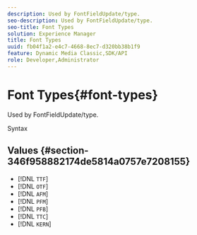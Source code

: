 ```yaml
---
description: Used by FontFieldUpdate/type.
seo-description: Used by FontFieldUpdate/type.
seo-title: Font Types
solution: Experience Manager
title: Font Types
uuid: fb04f1a2-e4c7-4668-8ec7-d320bb38b1f9
feature: Dynamic Media Classic,SDK/API
role: Developer,Administrator
---
```


# Font Types{#font-types}

Used by FontFieldUpdate/type.

 Syntax 

## Values {#section-346f958882174de5814a0757e7208155}

* [!DNL `TTF`] 
* [!DNL `OTF`] 
* [!DNL `AFM`] 
* [!DNL `PFM`] 
* [!DNL `PFB`] 
* [!DNL `TTC`] 
* [!DNL `KERN`]


